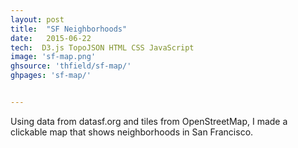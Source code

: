 ```yaml
---
layout: post
title:  "SF Neighborhoods"
date:   2015-06-22
tech:  D3.js TopoJSON HTML CSS JavaScript
image: 'sf-map.png'
ghsource: 'thfield/sf-map/'
ghpages: 'sf-map/'


---
```

Using data from datasf.org and tiles from OpenStreetMap, I made a clickable map that shows neighborhoods in San Francisco.
